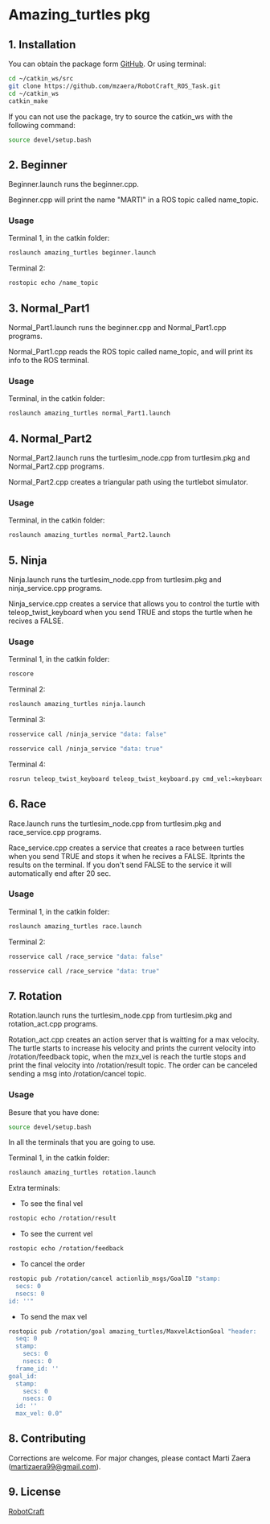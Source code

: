 # Amazing_turtles pkg

## 1. Installation

You can obtain the package form [GitHub](https://github.com/mzaera/RobotCraft_ROS_Task). Or using terminal:
```bash
cd ~/catkin_ws/src
git clone https://github.com/mzaera/RobotCraft_ROS_Task.git
cd ~/catkin_ws
catkin_make
```
If you can not use the package, try to source the catkin_ws with the following command:
 
```bash
source devel/setup.bash
```

## 2. Beginner

Beginner.launch runs the beginner.cpp.

Beginner.cpp will print the name "MARTI" in a ROS topic called name_topic.


### Usage

Terminal 1, in the catkin folder:
```bash
roslaunch amazing_turtles beginner.launch
```

Terminal 2:
```bash
rostopic echo /name_topic
```

## 3. Normal_Part1

Normal_Part1.launch runs the beginner.cpp and Normal_Part1.cpp programs.

Normal_Part1.cpp reads the ROS topic called name_topic, and will print its info to the ROS terminal.


### Usage

Terminal, in the catkin folder:
```bash
roslaunch amazing_turtles normal_Part1.launch
```


## 4. Normal_Part2

Normal_Part2.launch runs the turtlesim_node.cpp from turtlesim.pkg and Normal_Part2.cpp programs.

Normal_Part2.cpp creates a triangular path using the turtlebot simulator.


### Usage

Terminal, in the catkin folder:
```bash
roslaunch amazing_turtles normal_Part2.launch
```

## 5. Ninja

Ninja.launch runs the turtlesim_node.cpp from turtlesim.pkg and ninja_service.cpp programs.

Ninja_service.cpp creates a service that allows you to control the turtle with teleop_twist_keyboard when you send TRUE and stops the turtle when he recives a FALSE.


### Usage

Terminal 1, in the catkin folder:
```bash
roscore
```

Terminal 2:
```bash
roslaunch amazing_turtles ninja.launch
```

Terminal 3:
```bash
rosservice call /ninja_service "data: false"
```
```bash
rosservice call /ninja_service "data: true"
```

Terminal 4:
```bash
rosrun teleop_twist_keyboard teleop_twist_keyboard.py cmd_vel:=keyboard/cmd_vel
```
## 6. Race

Race.launch runs the turtlesim_node.cpp from turtlesim.pkg and race_service.cpp programs.

Race_service.cpp creates a service that creates a race between turtles when you send TRUE and stops it  when he recives a FALSE. Itprints the results on the terminal. If you don't send FALSE to the service it will automatically end after 20 sec.


### Usage

Terminal 1, in the catkin folder:
```bash
roslaunch amazing_turtles race.launch
```
Terminal 2:
```bash
rosservice call /race_service "data: false"
```
```bash
rosservice call /race_service "data: true"
```

## 7. Rotation

Rotation.launch runs the turtlesim_node.cpp from turtlesim.pkg and rotation_act.cpp programs.

Rotation_act.cpp creates an action server that is waitting for a max velocity. The turtle starts to increase his velocity and prints the current velocity into /rotation/feedback topic, when the mzx_vel is reach the turtle stops and print the final velocity into /rotation/result topic. The order can be canceled sending a msg into /rotation/cancel topic.

### Usage
Besure that you have done:

```bash
source devel/setup.bash
```

In all the terminals that you are going to use.


Terminal 1, in the catkin folder:
```bash
roslaunch amazing_turtles rotation.launch
```
Extra terminals:

- To see the final vel
```bash
rostopic echo /rotation/result
```
- To see the current vel 
```bash
rostopic echo /rotation/feedback
```

- To cancel the order
```bash
rostopic pub /rotation/cancel actionlib_msgs/GoalID "stamp:
  secs: 0
  nsecs: 0
id: ''"
```
- To send the max vel 
```bash
rostopic pub /rotation/goal amazing_turtles/MaxvelActionGoal "header:
  seq: 0
  stamp:
    secs: 0
    nsecs: 0
  frame_id: ''
goal_id:
  stamp:
    secs: 0
    nsecs: 0
  id: ''
  max_vel: 0.0" 
```

## 8. Contributing
Corrections are welcome. For major changes, please contact Marti Zaera (martizaera99@gmail.com).


## 9. License
[RobotCraft](https://robotcraft.ingeniarius.pt/)


